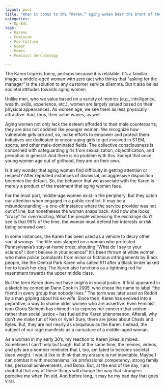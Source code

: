 ```yaml
---
layout: post
title: "When it comes to the “Karen,” aging women bear the brunt of the joke."
categories:
  - Op-Eds
tags:
  - Karens
  - Feminism
  - Pop-Culture
  - Humor
  - Memes
  - Feminist Gerontology

---
```


The Karen trope is funny, perhaps because it is relatable.  It’s a familiar image: a middle-aged woman with zero tact who thinks that “asking for the manager” is the solution to any customer service dilemma.  But it also belies societal attitudes towards aging women.  

Unlike men, who we value based on a variety of metrics (e.g., intelligence, wealth, skills, experience, etc.), women are largely valued based on their physical appearances.  As women age, we see them as less physically attractive.  And, thus, their value wanes, as well.  

Aging women not only lack the esteem afforded to their male counterparts; they are also not coddled like younger women.  We recognize how vulnerable girls are and, so, make efforts to empower and protect them.  Initiatives are dedicated to encouraging girls to get involved in STEM, sports, and other male-dominated fields.  The collective consciousness is concerned with safeguarding girls from sexualization, objectification, and predation in general.  And there is no problem with this.  Except that once young women age out of girlhood, they are on their own.  

Is it any wonder that aging women find difficulty in getting attention or respect?  After repeated instances of dismissal, an aggressive disposition becomes the default.  So, the behavior that we associate with the Karen is merely a product of the treatment that aging women face.  

For the most part, middle-age women exist in the periphery.  But they catch our attention when engaged in a public conflict.  It may be a misunderstanding - a one-off instance where the service provider was not out of line, but nonetheless the woman snaps back.  And now she looks “crazy” for overreacting.  What the people witnessing the exchange don’t see is that 95% of the time, the woman must defend her interests or risk being screwed over.  

In some instances, the Karen has been used as a vehicle to decry other social wrongs.  The title was slapped on a woman who protested Pennsylvania’s stay-at-home order, shouting “What do I say to your science?  I don’t believe in your science!”  It’s been thrown at white women who make police complaints from minor or fictitious infringements by Black people, like the Central Park Karen who called 911 after a Black birder asked her to leash her dog.  The Karen also functions as a lightning rod for resentment towards the upper middle class.  

But the term Karen does not have origins in social justice.  It first appeared in a sketch by comedian Dane Cook in 2005, who chose the name to label “the friend in every group that nobody likes.”  The term was later used on Reddit by a man griping about his ex-wife. Since then, Karen has evolved into a pejorative, a way to shame older women who are assertive. Even Feminist icon Gloria Steinem has chimed in to express her concern that sexism – rather than social justice – has fueled the Karen phenomenon.  Afterall, why don’t we make fun of Ken or Kyle?  Sure, there are jokes about Chads and Kyles.  But, they are not nearly as ubiquitous as the Karen.  Instead, the subject of our rage manifests as a caricature of a middle-aged woman. 

As a woman in my early 30’s, my reaction to Karen jokes is mixed.  Sometimes I can’t help but laugh.  But at the same time, the memes, videos, and gifs are a somber reminder that I, too, am fated to become societal dead weight.  I would like to think that my erasure is not inevitable.  Maybe I can combat it with mechanisms like professional competency, strong family ties, personal achievements, and Botox.  But, at the end of the day, I am doubtful that any of these things will change the way that strangers perceive me when I’m old.  And before long, it may be my bad day that goes viral.  

